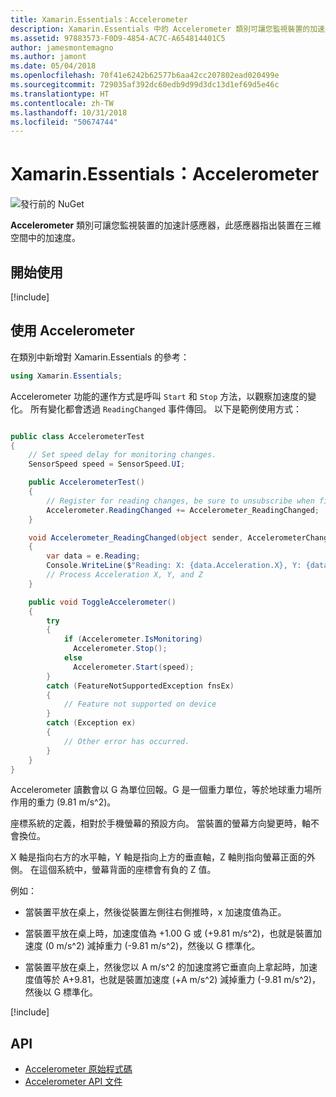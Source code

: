 ```yaml
---
title: Xamarin.Essentials：Accelerometer
description: Xamarin.Essentials 中的 Accelerometer 類別可讓您監視裝置的加速度感應器，該感應器指出裝置在三維空間中的加速度。
ms.assetid: 97883573-F0D9-4854-AC7C-A654814401C5
author: jamesmontemagno
ms.author: jamont
ms.date: 05/04/2018
ms.openlocfilehash: 70f41e6242b62577b6aa42cc207802ead020499e
ms.sourcegitcommit: 729035af392dc60edb9d99d3dc13d1ef69d5e46c
ms.translationtype: HT
ms.contentlocale: zh-TW
ms.lasthandoff: 10/31/2018
ms.locfileid: "50674744"
---
```

# <a name="xamarinessentials-accelerometer"></a>Xamarin.Essentials：Accelerometer

![發行前的 NuGet](~/media/shared/pre-release.png)

**Accelerometer** 類別可讓您監視裝置的加速計感應器，此感應器指出裝置在三維空間中的加速度。

## <a name="get-started"></a>開始使用

[!include[](~/essentials/includes/get-started.md)]

## <a name="using-accelerometer"></a>使用 Accelerometer

在類別中新增對 Xamarin.Essentials 的參考：

```csharp
using Xamarin.Essentials;
```

Accelerometer 功能的運作方式是呼叫 `Start` 和 `Stop` 方法，以觀察加速度的變化。 所有變化都會透過 `ReadingChanged` 事件傳回。 以下是範例使用方式：

```csharp

public class AccelerometerTest
{
    // Set speed delay for monitoring changes.
    SensorSpeed speed = SensorSpeed.UI;

    public AccelerometerTest()
    {
        // Register for reading changes, be sure to unsubscribe when finished
        Accelerometer.ReadingChanged += Accelerometer_ReadingChanged;
    }

    void Accelerometer_ReadingChanged(object sender, AccelerometerChangedEventArgs e)
    {
        var data = e.Reading;
        Console.WriteLine($"Reading: X: {data.Acceleration.X}, Y: {data.Acceleration.Y}, Z: {data.Acceleration.Z}");
        // Process Acceleration X, Y, and Z
    }

    public void ToggleAccelerometer()
    {
        try
        {
            if (Accelerometer.IsMonitoring)
              Accelerometer.Stop();
            else
              Accelerometer.Start(speed);
        }
        catch (FeatureNotSupportedException fnsEx)
        {
            // Feature not supported on device
        }
        catch (Exception ex)
        {
            // Other error has occurred.
        }
    }
}
```

Accelerometer 讀數會以 G 為單位回報。G 是一個重力單位，等於地球重力場所作用的重力 (9.81 m/s^2)。

座標系統的定義，相對於手機螢幕的預設方向。 當裝置的螢幕方向變更時，軸不會換位。

X 軸是指向右方的水平軸，Y 軸是指向上方的垂直軸，Z 軸則指向螢幕正面的外側。 在這個系統中，螢幕背面的座標會有負的 Z 值。

例如：

- 當裝置平放在桌上，然後從裝置左側往右側推時，x 加速度值為正。

- 當裝置平放在桌上時，加速度值為 +1.00 G 或 (+9.81 m/s^2)，也就是裝置加速度 (0 m/s^2) 減掉重力 (-9.81 m/s^2)，然後以 G 標準化。

- 當裝置平放在桌上，然後您以 A m/s^2 的加速度將它垂直向上拿起時，加速度值等於 A+9.81，也就是裝置加速度 (+A m/s^2) 減掉重力 (-9.81 m/s^2)，然後以 G 標準化。

[!include[](~/essentials/includes/sensor-speed.md)]

## <a name="api"></a>API

- [Accelerometer 原始程式碼](https://github.com/xamarin/Essentials/tree/master/Xamarin.Essentials/Accelerometer)
- [Accelerometer API 文件](xref:Xamarin.Essentials.Accelerometer)
